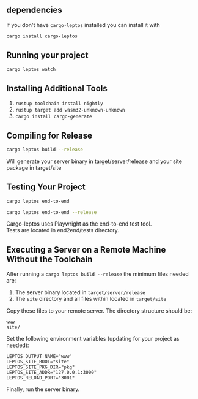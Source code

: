 ## dependencies

If you don't have `cargo-leptos` installed you can install it with

```bash
cargo install cargo-leptos
```

## Running your project

```bash
cargo leptos watch
```

## Installing Additional Tools

1. `rustup toolchain install nightly`
2. `rustup target add wasm32-unknown-unknown`
3. `cargo install cargo-generate`

## Compiling for Release

```bash
cargo leptos build --release
```

Will generate your server binary in target/server/release and your site package in target/site

## Testing Your Project

```bash
cargo leptos end-to-end
```

```bash
cargo leptos end-to-end --release
```

Cargo-leptos uses Playwright as the end-to-end test tool.  
Tests are located in end2end/tests directory.

## Executing a Server on a Remote Machine Without the Toolchain

After running a `cargo leptos build --release` the minimum files needed are:

1. The server binary located in `target/server/release`
2. The `site` directory and all files within located in `target/site`

Copy these files to your remote server. The directory structure should be:

```text
www
site/
```

Set the following environment variables (updating for your project as needed):

```text
LEPTOS_OUTPUT_NAME="www"
LEPTOS_SITE_ROOT="site"
LEPTOS_SITE_PKG_DIR="pkg"
LEPTOS_SITE_ADDR="127.0.0.1:3000"
LEPTOS_RELOAD_PORT="3001"
```

Finally, run the server binary.
